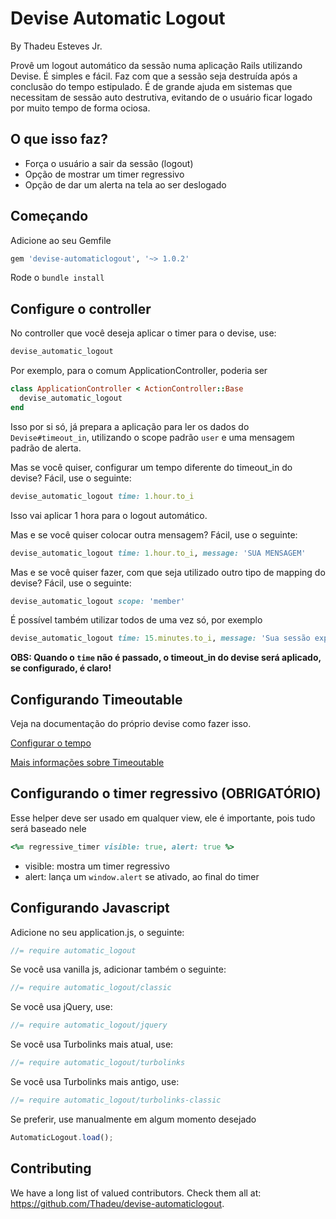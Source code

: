 # Devise Automatic Logout

By Thadeu Esteves Jr.

Provê um logout automático da sessão numa aplicação Rails utilizando Devise. É simples e fácil.
Faz com que a sessão seja destruída após a conclusão do tempo estipulado. É de grande ajuda em sistemas que necessitam de sessão auto destrutiva, evitando de o usuário ficar logado por muito tempo de forma ociosa.

## O que isso faz?

* Força o usuário a sair da sessão (logout)
* Opção de mostrar um timer regressivo
* Opção de dar um alerta na tela ao ser deslogado

## Começando

Adicione ao seu Gemfile

```ruby
gem 'devise-automaticlogout', '~> 1.0.2'
```

Rode o `bundle install`

## Configure o controller

No controller que você deseja aplicar o timer para o devise, use:

```ruby
devise_automatic_logout
```

Por exemplo, para o comum ApplicationController, poderia ser

```ruby
class ApplicationController < ActionController::Base
  devise_automatic_logout
end
```

Isso por si só, já prepara a aplicação para ler os dados do `Devise#timeout_in`, utilizando o scope padrão `user` e uma mensagem padrão de alerta.

Mas se você quiser, configurar um tempo diferente do timeout_in do devise? Fácil, use o seguinte:

```ruby
devise_automatic_logout time: 1.hour.to_i
```

Isso vai aplicar 1 hora para o logout automático. 

Mas e se você quiser colocar outra mensagem? Fácil, use o seguinte:

```ruby
devise_automatic_logout time: 1.hour.to_i, message: 'SUA MENSAGEM'
```

Mas e se você quiser fazer, com que seja utilizado outro tipo de mapping do devise? Fácil, use o seguinte:

```ruby
devise_automatic_logout scope: 'member'
```

É possível também utilizar todos de uma vez só, por exemplo

```ruby
devise_automatic_logout time: 15.minutes.to_i, message: 'Sua sessão expirou! Faça login novamente.', scope: 'member'
```

__OBS: Quando o `time` não é passado, o timeout_in do devise será aplicado, se configurado, é claro!__

## Configurando Timeoutable

Veja na documentação do próprio devise como fazer isso.

[Configurar o tempo](https://github.com/plataformatec/devise#configuring-models)

[Mais informações sobre Timeoutable](http://www.rubydoc.info/github/plataformatec/devise/master/Devise/Models/Timeoutable)

## Configurando o timer regressivo (OBRIGATÓRIO)

Esse helper deve ser usado em qualquer view, ele é importante, pois tudo será baseado nele

```ruby
<%= regressive_timer visible: true, alert: true %>
```

* visible: mostra um timer regressivo
* alert: lança um `window.alert` se ativado, ao final do timer

## Configurando Javascript

Adicione no seu application.js, o seguinte:

```javascript
//= require automatic_logout
```

Se você usa vanilla js, adicionar também o seguinte:

```javascript
//= require automatic_logout/classic
```

Se você usa jQuery, use:

```javascript
//= require automatic_logout/jquery
```

Se você usa Turbolinks mais atual, use:

```javascript
//= require automatic_logout/turbolinks
```

Se você usa Turbolinks mais antigo, use:

```javascript
//= require automatic_logout/turbolinks-classic
```

Se preferir, use manualmente em algum momento desejado

```javascript
AutomaticLogout.load();
```

## Contributing

We have a long list of valued contributors. Check them all at: https://github.com/Thadeu/devise-automaticlogout.
